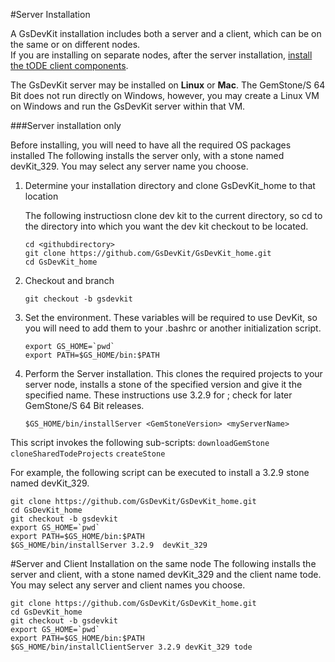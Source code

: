#Server Installation

A GsDevKit installation includes both a server and a client, which can be on the same or on different nodes.  
If you are installing on separate nodes, after the server installation, 
[install the tODE client components][1]. 

The GsDevKit server  may be installed on **Linux** or **Mac**.  The GemStone/S 64 Bit does not run 
directly on Windows, however, you may create a Linux VM on Windows and run the GsDevKit server within that VM.

###Server installation only

Before installing, you will need to have all the required OS packages installed 
The following installs the server only, with a stone named devKit_329.  You may select any server name you choose.

1. Determine your installation directory and clone GsDevKit_home to that location

   The following instructiosn clone dev kit to the current directory, so cd to the directory into which you want the dev      kit checkout to be located.

   ```
   cd <githubdirectory>
   git clone https://github.com/GsDevKit/GsDevKit_home.git
   cd GsDevKit_home
   ```

2. Checkout and branch
   ```
   git checkout -b gsdevkit
   ```

3. Set the environment.  These variables will be required to use DevKit, so you will need to add them to your .bashrc or another initialization script.
   ```
   export GS_HOME=`pwd`
   export PATH=$GS_HOME/bin:$PATH
   ```

4. Perform the Server installation.  This clones the required projects to your server node, installs a stone of the specified version and give it the specified name.  These instructions use 3.2.9 for <GemStoneVersion>; check for later GemStone/S 64 Bit releases.
   ```
   $GS_HOME/bin/installServer <GemStoneVersion> <myServerName>
   ```

This script invokes the following sub-scripts:
`downloadGemStone`
`cloneSharedTodeProjects`
`createStone`

For example, the following script can be executed to install a 3.2.9 stone named devKit_329.

```
git clone https://github.com/GsDevKit/GsDevKit_home.git
cd GsDevKit_home
git checkout -b gsdevkit
export GS_HOME=`pwd`
export PATH=$GS_HOME/bin:$PATH
$GS_HOME/bin/installServer 3.2.9  devKit_329
```



#Server and Client Installation on the same node
The following installs the server and client, with a stone named devKit_329 and the client name tode.  
You may select any server and client names you choose.
```
git clone https://github.com/GsDevKit/GsDevKit_home.git
cd GsDevKit_home
git checkout -b gsdevkit
export GS_HOME=`pwd`
export PATH=$GS_HOME/bin:$PATH
$GS_HOME/bin/installClientServer 3.2.9 devKit_329 tode
```

[1]: ./#installDevKitClient.md
